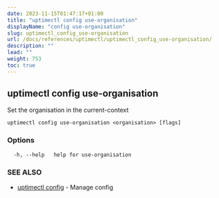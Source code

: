 ```yaml
---
date: 2023-11-15T01:47:17+01:00
title: "uptimectl config use-organisation"
displayName: "config use-organisation"
slug: uptimectl_config_use-organisation
url: /docs/references/uptimectl/uptimectl_config_use-organisation/
description: ""
lead: ""
weight: 753
toc: true
---
```

## uptimectl config use-organisation

Set the organisation in the current-context

```
uptimectl config use-organisation <organisation> [flags]
```

### Options

```
  -h, --help   help for use-organisation
```

### SEE ALSO

* [uptimectl config](/docs/references/uptimectl/uptimectl_config/)	 - Manage config


